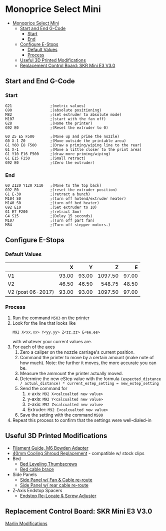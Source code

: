 # Monoprice Select Mini

- [Monoprice Select Mini](#monoprice-select-mini)
  - [Start and End G-Code](#start-and-end-g-code)
    - [Start](#start)
    - [End](#end)
  - [Configure E-Stops](#configure-e-stops)
    - [Default Values](#default-values)
    - [Process](#process)
  - [Useful 3D Printed Modifications](#useful-3d-printed-modifications)
  - [Replacement Control Board: SKR Mini E3 V3.0](#replacement-control-board-skr-mini-e3-v30)

## Start and End G-Code

### Start

```
G21                 ;(metric values)
G90                 ;(absolute positioning)
M82                 ;(set extruder to absolute mode)
M107                ;(start with the fan off)
G28                 ;(Home the printer)
G92 E0              ;(Reset the extruder to 0)

G0 Z5 E5 F500       ;(Move up and prime the nozzle)
G0 X-1 Z0           ;(Move outside the printable area)
G1 Y60 E8 F500      ;(Draw a priming/wiping line to the rear)
G1 X-1              ;(Move a little closer to the print area)
G1 Y10 E16 F500     ;(draw more priming/wiping)
G1 E15 F250         ;(Small retract)
G92 E0              ;(Zero the extruder)
```

### End

```
G0 Z120 Y120 X110   ;(Move to the top back)
G92 E0              ;(reset the extruder position)
G1 E-30             ;(retract a bunch)
M104 S0             ;(turn off hotend/extruder heater)
M140 S0             ;(turn off bed heater)
G92 E10             ;(Set extruder to 10)
G1 E7 F200          ;(retract 3mm)
G4 S15              ;(Delay 15 seconds)
M107                ;(Turn off part fan)
M84                 ;(Turn off stepper motors.)
```

## Configure E-Stops

### Default Values

|                   |     X |      Y |       Z |     E |
|:---               |   ---:|    ---:|     ---:|   ---:|
| V1                | 93.00 | 93.00  | 1097.50 | 97.00 |
| V2                | 46.50 | 46.50  | 548.75  | 48.50 |
| V2 (post 06-2017) | 93.00 | 93.00  | 1097.50 | 97.00 |

### Process

1. Run the command `M503` on the printer
2. Look for the line that looks like
    ```
    M92 X<xx.xx> Y<yy.yy> Z<zz.zz> E<ee.ee>
    ```
    with whatever your current values are.
3. For each of the axes
    1. Zero a caliper on the nozzle carriage's current
    position.
    2. Command the printer to move by a certain amount (make note of
    how much).  Note: the further it moves, the more accurate you can be.
    3. Measure the ammount the printer actually moved.
    4. Determine the new eStep value with the formula
    `(expected_distance / actual_distance) * current_estep_setting = new_estep_setting`
    5. Send the command for
       1. x-axis: `M92 X<calcualted new value>`
       2. y-axis: `M92 Y<calcualted new value>`
       3. z-axis: `M92 Z<calcualted new value>`
       4. Extruder: `M92 E<calcualted new value>`
    6. Save the setting with the command `M500`
4. Repeat this process to confirm that the settings were well-dialed-in

## Useful 3D Printed Modifications

* [Filament Guide, M6 Bowden Adapter](https://www.printables.com/model/183102)
* [40mm Cooling Shroud Replacement](https://www.thingiverse.com/thing:2429054) - compatible w/ stock clips
* Bed
    * [Bed Leveling Thumbscrews](https://www.thingiverse.com/thing:4626595)
    * [Bed cable brace](https://www.thingiverse.com/thing:2764036)
* Side Panels
    * [Side Panel w/ Fan & Cable re-route](https://www.printables.com/model/171177)
    * [Side Panel w/ rear cable re-route](https://www.printables.com/model/12710)
* Z-Axis Endstop Spacers
    * [Endstop Re-Locate & Screw Adjuster](https://www.thingiverse.com/thing:2217149)

## Replacement Control Board: SKR Mini E3 V3.0

[Marlin Modifications](./marlin_for_skr_mini_v3.md)
